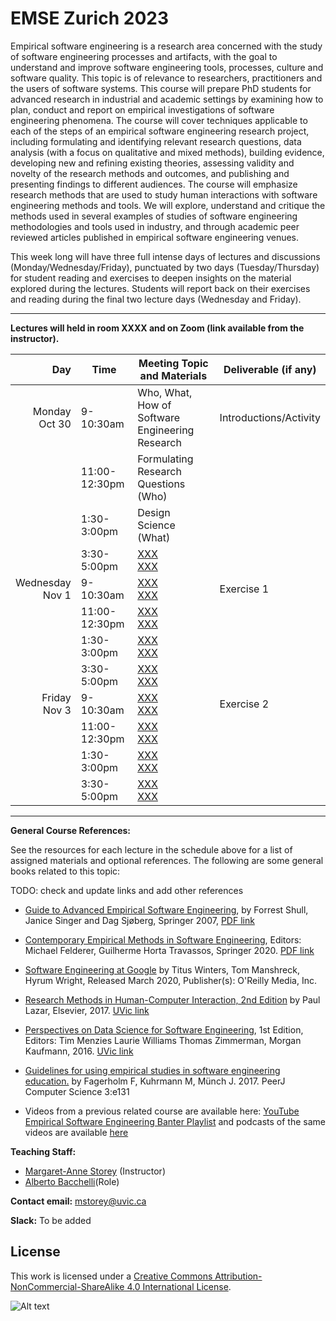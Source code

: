 # EMSE Zurich 2023 

Empirical software engineering is a research area concerned with the study of software engineering processes and artifacts, with the goal to understand and improve software engineering tools, processes, culture and software quality. This topic is of relevance to researchers, practitioners and the users of software systems. This course will prepare PhD students for advanced research in industrial and academic settings by examining how to plan, conduct and report on empirical investigations of software engineering phenomena. The course will cover techniques applicable to each of the steps of an empirical software engineering research project, including formulating and identifying relevant research questions, data analysis (with a focus on qualitative and mixed methods), building evidence, developing new and refining existing theories, assessing validity and novelty of the research methods and outcomes, and publishing and presenting findings to different audiences. The course will emphasize research methods that are used to study human interactions with software engineering methods and tools.
We will explore, understand and critique the methods used in several examples of studies of software engineering methodologies and tools used in industry, and through academic peer reviewed articles published in empirical software engineering venues.

This week long will have three full intense days of lectures and discussions (Monday/Wednesday/Friday), punctuated by two days (Tuesday/Thursday) for student reading and exercises to deepen insights on the material explored during the lectures.  Students will report back on their exercises and reading during the final two lecture days (Wednesday and Friday).  

---

**Lectures will held in room XXXX and on Zoom (link available from the instructor).**

|                 Day | Time | Meeting Topic and Materials                     | Deliverable (if any)   |
|--------------------:| ---------- |-------------------------------------------------|------------------------|
|  Monday <br> Oct 30 | 9-10:30am | Who, What, How of Software Engineering Research | Introductions/Activity |
|                     | 11:00-12:30pm | Formulating Research Questions (Who)            | |
|                     | 1:30-3:00pm | Design Science (What)                           | |
|                     | 3:30-5:00pm | [XXX <br> XXX](resources/xxx.md)                | |
| Wednesday<br> Nov 1 | 9-10:30am | [XXX <br> XXX](resources/xxx.md)                | Exercise 1             |
|                     | 11:00-12:30pm | [XXX <br> XXX](resources/xxx.md)                |                        |
|                     | 1:30-3:00pm | [XXX <br> XXX](resources/xxx.md)                |                        |
|                     | 3:30-5:00pm | [XXX <br> XXX](resources/xxx.md)                |                        |
|   Friday <br> Nov 3 | 9-10:30am | [XXX <br> XXX](resources/xxx.md)                | Exercise 2             |
|                     | 11:00-12:30pm | [XXX <br> XXX](resources/xxx.md)                |                        |
|                     | 1:30-3:00pm | [XXX <br> XXX](resources/xxx.md)                |                        |
|                     | 3:30-5:00pm | [XXX <br> XXX](resources/xxx.md)                |                        |

---

**General Course References:**

See the resources for each lecture in the schedule above for a list of assigned materials and optional references. The following are some general books related to this topic: 

TODO: check and update links and add other references

- [Guide to Advanced Empirical Software Engineering](https://link.springer.com/book/10.1007/978-1-84800-044-5), by Forrest Shull, Janice Singer and Dag Sjøberg, Springer 2007, [PDF link](https://link.springer.com/content/pdf/10.1007%2F978-1-84800-044-5.pdf)
- [Contemporary Empirical Methods in Software Engineering](https://link.springer.com/book/10.1007/978-3-030-32489-6), Editors: Michael Felderer, Guilherme Horta Travassos, Springer 2020. [PDF link](https://link.springer.com/content/pdf/10.1007%2F978-3-030-32489-6.pdf)
- [Software Engineering at Google](https://www.oreilly.com/library/view/software-engineering-at/9781492082781/) by Titus Winters, Tom Manshreck, Hyrum Wright, Released March 2020, Publisher(s): O'Reilly Media, Inc.
- [Research Methods in Human-Computer Interaction, 2nd Edition](https://www.elsevier.com/books/research-methods-in-human-computer-interaction/lazar/978-0-12-805390-4) by Paul Lazar, Elsevier, 2017. [UVic link](http://tinyurl.com/y2jtrkd2)
- [Perspectives on Data Science for Software Engineering](https://www.elsevier.com/books/perspectives-on-data-science-for-software-engineering/menzies/978-0-12-804206-9?countrycode=US&format=print&utm_source=google_ads&utm_medium=paid_search&utm_campaign=canadashopping&gclid=CjwKCAjwkoz7BRBPEiwAeKw3q6IdWnBmgg4ZFIMpU6XMzITW4PFErv6VHHEqJ29NflbtSsG6WIFv5xoCrEIQAvD_BwE&gclsrc=aw.ds), 1st Edition, Editors: Tim Menzies Laurie Williams Thomas Zimmerman, Morgan Kaufmann, 2016. [UVic link](http://tinyurl.com/y5fgal9s)
- [Guidelines for using empirical studies in software engineering education.](https://doi.org/10.7717/peerj-cs.131) by Fagerholm F, Kuhrmann M, Münch J. 2017.  PeerJ Computer Science 3:e131

- Videos from a previous related course are available here: [YouTube Empirical Software Engineering Banter Playlist](https://www.youtube.com/playlist?list=PLMZx0_b0n5sz371299dtt0wzuu29xU4nD)
and podcasts of the same videos are available [here](https://anchor.fm/margaret-anne-d-storey)



**Teaching Staff:**

- [Margaret-Anne Storey](https://margaretannestorey.com/) (Instructor)
- [Alberto Bacchelli](https://alberto.com/)(Role) 

**Contact email:** [mstorey@uvic.ca](mailto:mstorey@uvic.ca)

**Slack:** To be added 


## License

This work is licensed under a [Creative Commons Attribution-NonCommercial-ShareAlike 4.0 International License](http://creativecommons.org/licenses/by-nc-sa/4.0/).

![Alt text](https://i.creativecommons.org/l/by-nc-sa/4.0/88x31.png "Creative Commons Attribution-NonCommercial-ShareAlike 4.0 International License")
